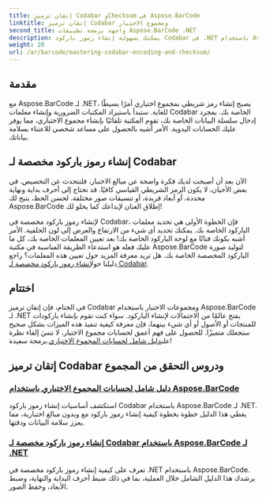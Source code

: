 ```yaml
---
title: إتقان ترميز Codabar وChecksum في Aspose.BarCode
linktitle: إتقان ترميز Codabar ومجموع الاختبار
second_title: واجهة برمجة تطبيقات Aspose.BarCode .NET
description: يمكنك بسهولة إنشاء رموز باركود Codabar في .NET باستخدام Aspose.BarCode. استكشف البرامج التعليمية حول حسابات المجموع الاختباري وإنشاء رموز باركود مخصصة.
weight: 20
url: /ar/barcode/mastering-codabar-encoding-and-checksum/
---
```

## مقدمة

مع Aspose.BarCode لـ .NET، يصبح إنشاء رمز شريطي بمجموع اختباري أمرًا بسيطًا للغاية. ستبدأ باستيراد المكتبات الضرورية وإنشاء معلمات Codabar الخاصة بك. بمجرد إدخال سلسلة البيانات الخاصة بك، تقوم المكتبة تلقائيًا بإنشاء مجموع الاختباري، مما يوفر عليك الحسابات اليدوية. الأمر أشبه بالحصول على مساعد شخصي للاعتناء بسلامة بياناتك.

## إنشاء رموز باركود مخصصة لـ Codabar

الآن بعد أن أصبحت لديك فكرة واضحة عن مبالغ الاختبار، فلنتحدث عن التخصيص. في بعض الأحيان، لا يكون الرمز الشريطي القياسي كافيًا. قد تحتاج إلى أحرف بداية ونهاية محددة، أو أبعاد فريدة، أو تنسيقات صور مختلفة. لحسن الحظ، يتيح لك Aspose.BarCode إطلاق العنان لإبداعك كما يحلو لك!

 لإنشاء رموز باركود مخصصة في Codabar، فإن الخطوة الأولى هي تحديد معلمات الباركود الخاصة بك. يمكنك تحديد أي شيء من الارتفاع والعرض إلى لون الخلفية. الأمر أشبه بكونك فنانًا مع لوحة الباركود الخاصة بك! بعد تعيين المعلمات الخاصة بك، كل ما عليك فعله هو استدعاء الطريقة المناسبة في مكتبة Aspose.BarCode لتوليد صورة الباركود المخصصة الخاصة بك. هل تريد معرفة المزيد حول تعيين هذه المعلمات؟ راجع دليلنا حول[إنشاء رموز باركود مخصصة لـ Codabar](./custom-codabar-barcodes/).

## اختتام

في الختام، فإن إتقان ترميز Codabar ومجموعات الاختبار باستخدام Aspose.BarCode لـ .NET يفتح عالمًا من الاحتمالات لإنشاء الباركود. سواء كنت تقوم بإنشاء باركودات للمنتجات أو الأصول أو أي شيء بينهما، فإن معرفة كيفية تنفيذ هذه الميزات بشكل صحيح ستجعلك متميزًا. للحصول على فهم أعمق لحسابات مجموع الاختبار، لا تنسَ إلقاء نظرة على[دليل شامل لحسابات المجموع الاختباري](./guide-to-checksum-calculation/).برمجة سعيدة!


## إتقان ترميز Codabar ودروس التحقق من المجموع
### [دليل شامل لحسابات المجموع الاختباري باستخدام Aspose.BarCode](./guide-to-checksum-calculation/)
استكشف أساسيات إنشاء رموز باركود Codabar باستخدام Aspose.BarCode لـ .NET. يغطي هذا الدليل خطوة بخطوة كيفية إنشاء رموز باركود مع وبدون مبالغ اختبارية، مما يعزز سلامة البيانات ودقتها.
### [إنشاء رموز باركود مخصصة لـ Codabar باستخدام Aspose.BarCode لـ .NET](./custom-codabar-barcodes/)
تعرف على كيفية إنشاء رموز باركود مخصصة في .NET باستخدام Aspose.BarCode. يرشدك هذا الدليل الشامل خلال العملية، بما في ذلك ضبط أحرف البداية والنهاية، وضبط الأبعاد، وحفظ الصور.
